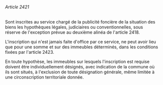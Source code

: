 ###### Article 2421

Sont inscrites au service chargé de la publicité foncière de la situation des biens les hypothèques légales, judiciaires ou conventionnelles, sous réserve de l'exception prévue au deuxième alinéa de l'article 2418.

L'inscription qui n'est jamais faite d'office par ce service, ne peut avoir lieu que pour une somme et sur des immeubles déterminés, dans les conditions fixées par l'article 2423.

En toute hypothèse, les immeubles sur lesquels l'inscription est requise doivent être individuellement désignés, avec indication de la commune où ils sont situés, à l'exclusion de toute désignation générale, même limitée à une circonscription territoriale donnée.

